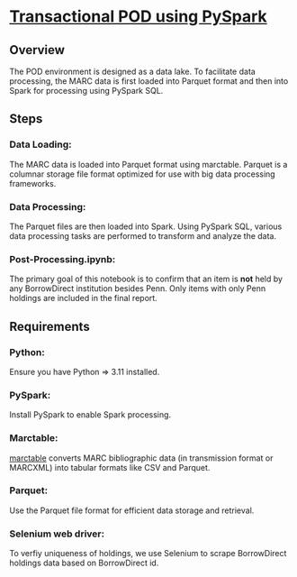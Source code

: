 # [Transactional POD using PySpark](https://github.com/jimfhahn/pod-pyspark-notbook/blob/main/pod-processing.ipynb)

## Overview
The POD environment is designed as a data lake. To facilitate data processing, the MARC data is first loaded into Parquet format and then into Spark for processing using PySpark SQL.

## Steps
### Data Loading: 
The MARC data is loaded into Parquet format using marctable. Parquet is a columnar storage file format optimized for use with big data processing frameworks.
### Data Processing: 
The Parquet files are then loaded into Spark. Using PySpark SQL, various data processing tasks are performed to transform and analyze the data.
### Post-Processing.ipynb:
The primary goal of this notebook is to confirm that an item is **not** held by any BorrowDirect institution besides Penn. Only items with only Penn holdings are included in the final report.
## Requirements
### Python: 
Ensure you have Python => 3.11 installed.
### PySpark: 
Install PySpark to enable Spark processing.
### Marctable:
[marctable](https://github.com/sul-dlss-labs/marctable) converts MARC bibliographic data (in transmission format or MARCXML) into tabular formats like CSV and Parquet. 
### Parquet: 
Use the Parquet file format for efficient data storage and retrieval.
### Selenium web driver:
To verfiy uniqueness of holdings, we use Selenium to scrape BorrowDirect holdings data based on BorrowDirect id.

